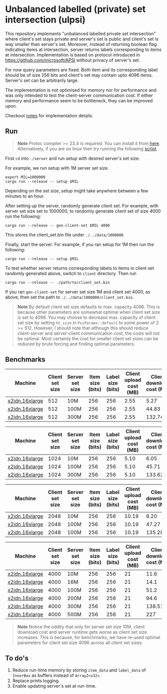 # Unbalanced labelled (private) set intersection (ulpsi)

This repository implements "unbalanced labelled private set intersection" where client's set stays private and server's set is public and client's set is way smaller than server's set. Moreover, instead of returning boolean flag indicating items at intersection, server returns labels corresponding to items at intersection. Implementation is based on protocol introduced in https://github.com/microsoft/APSI without privacy of server's set.

For now query parameters are fixed. Both item and its corresponding label should be of size 256 bits and client's set may contain upto 4096 items. Server's set can be arbitrarily large.

The implementation is not optimised for memory nor for performance and was only intended to test the client-server communication cost. If either memory and performance seem to be bottleneck, they can be improved upon.

Checkout [notes](./notes/Labelled%20PSI.md) for implementation details.

## Run

> **Note**
> Protoc compiler >= 23.4 is required. You can install it from [here](https://grpc.io/docs/protoc-installation/). Alternatively, if you are on linux then try running the following [script](./bootstrap-linux.sh).

First `cd` into `./server` and run setup with desired server's set size.

For example, we run setup with 1M server set size.

```
export MIL=1000000
cargo run --release -- setup $MIL
```

Depending on the set size, setup might take anywhere between a few minutes to an hour.

After setting up the server, randomly generate client set. For example, with server set size set to 1000000, to randomly generate client set of size 4000 run the following:

```
cargo run --release -- gen-client-set $MIL 4000
```

This stores the client_set.bin file under `./../data/1000000`

Finally, start the server. For example, if you ran setup for 1M then run the following:

```
cargo run --release -- setup $MIL
```

To test whether server returns corresponding labels to items in client set randomly generated above, switch to `client` directory. Then run

```
cargo run --release -- ./path/to/client_set.bin
```

If you ran `gen-client-set` for server set size 1M and client set 4000, as above, then set the path to `./../data/1000000/client_set.bin`.

> **Note**
> By default client set size defaults to max. capacity 4096. This is because other parameters are somewhat optimal when client set size is set to 4096. You may choose to decrease max. capacity of client set size by setting `ht_size` in `PsiParams::default` to some power of 2 >= 512. However, I should note that although this should reduce client-server and server-client communication cost, the costs will not be optimal. Most certainly the cost for smaller client set sizes can be reduced by brute forcing and finding optimal parameters.

## Benchmarks

| Machine                                                      | Client set size | Server set size | Item size (bits) | Label size (bits) | Client upload cost (MB) | Client download cost (MB) | Server runtime (ms) |
| ------------------------------------------------------------ | -------------- | --------------- | ---------------- | ----------------- | ----------------------- | ------------------------- | ------------------- |
| [x2idn.16xlarge](https://aws.amazon.com/ec2/instance-types/) | 512            | 10M             | 256              | 256               | 2.55                    | 5.27                      | 2566                |
| [x2idn.16xlarge](https://aws.amazon.com/ec2/instance-types/) | 512            | 100M            | 256              | 256               | 2.55                    | 44.83                     | 16873               |
| [x2idn.16xlarge](https://aws.amazon.com/ec2/instance-types/) | 512            | 300M            | 256              | 256               | 2.55                    | 132.74                    | 48922               |

| Machine                                                      | Client set size | Server set size | Item size (bits) | Label size (bits) | Client upload cost (MB) | Client download cost (MB) | Server runtime (ms) |
| ------------------------------------------------------------ | -------------- | --------------- | ---------------- | ----------------- | ----------------------- | ------------------------- | ------------------- |
| [x2idn.16xlarge](https://aws.amazon.com/ec2/instance-types/) | 1024           | 10M             | 256              | 256               | 5.10                    | 6.05                      | 2897                |
| [x2idn.16xlarge](https://aws.amazon.com/ec2/instance-types/) | 1024           | 100M            | 256              | 256               | 5.10                    | 45.71                     | 17450               |
| [x2idn.16xlarge](https://aws.amazon.com/ec2/instance-types/) | 1024           | 300M            | 256              | 256               | 5.10                    | 133.62                    | 49256               |

| Machine                                                      | Client set size | Server set size | Item size (bits) | Label size (bits) | Client upload cost (MB) | Client download cost (MB) | Server runtime (ms) |
| ------------------------------------------------------------ | -------------- | --------------- | ---------------- | ----------------- | ----------------------- | ------------------------- | ------------------- |
| [x2idn.16xlarge](https://aws.amazon.com/ec2/instance-types/) | 2048           | 10M             | 256              | 256               | 10.19                   | 8.20                      | 3764                |
| [x2idn.16xlarge](https://aws.amazon.com/ec2/instance-types/) | 2048           | 100M            | 256              | 256               | 10.19                   | 47.27                     | 17717               |
| [x2idn.16xlarge](https://aws.amazon.com/ec2/instance-types/) | 2048           | 100M            | 256              | 256               | 10.19                   | 135.28                    | 49617               |

| Machine                                                      | Client set size | Server set size | Item size (bits) | Label size (bits) | Client upload cost (MB) | Client download cost (MB) | Server runtime (ms) |
| ------------------------------------------------------------ | -------------- | --------------- | ---------------- | ----------------- | ----------------------- | ------------------------- | ------------------- |
| [x2idn.16xlarge](https://aws.amazon.com/ec2/instance-types/) | 4000           | 10M             | 256              | 256               | 21                      | 11.6                      | 4798                |
| [x2idn.16xlarge](https://aws.amazon.com/ec2/instance-types/) | 4000           | 16M             | 256              | 256               | 21                      | 14.1                      | 5906                |
| [x2idn.16xlarge](https://aws.amazon.com/ec2/instance-types/) | 4000           | 100M            | 256              | 256               | 21                      | 51.2                      | 18881               |
| [x2idn.16xlarge](https://aws.amazon.com/ec2/instance-types/) | 4000           | 200M            | 256              | 256               | 21                      | 94.6                      | 33976               |
| [x2idn.16xlarge](https://aws.amazon.com/ec2/instance-types/) | 4000           | 300M            | 256              | 256               | 21                      | 138.512                   | 49806               |
| [x2idn.16xlarge](https://aws.amazon.com/ec2/instance-types/) | 4000           | 500M            | 256              | 256               | 21                      | 227                       | 80676               |

> **Note**
> Notice the oddity that only for server set size 10M, client download cost and server runtime gets worse as client set size increases. This is because, for benchmarks, we have re-used optimal parameters for client set size 4096 across all client set sizes.

## To do's

1. Reduce run-time memory by storing `item_data` and `label_data` of `InnerBox` as buffers instead of `Array2<u32>`.
2. Replace prints logging.
3. Enable updating server's set at run-time.
